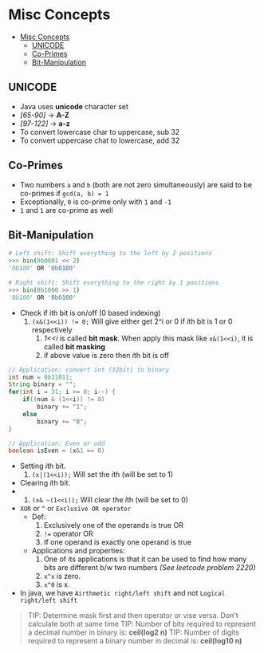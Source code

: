 # Misc Concepts

- [Misc Concepts](#misc-concepts)
  - [UNICODE](#unicode)
  - [Co-Primes](#co-primes)
  - [Bit-Manipulation](#bit-manipulation)

## UNICODE

- Java uses **unicode** character set
- _[65-90]_ -> **A-Z**
- _[97-122]_ -> **a-z**
- To convert lowercase char to uppercase, sub 32
- To convert uppercase chat to lowercase, add 32

## Co-Primes

- Two numbers `a` and `b` (both are not zero simultaneously) are said to be co-primes if `gcd(a, b) = 1`
- Exceptionally, `0` is co-prime only with `1` and `-1`
- `1` and `1` are co-prime as well

## Bit-Manipulation

```python
# Left shift: Shift everything to the left by 2 positions
>>> bin(0b0001 << 2)
'0b100' OR '0b0100'

# Right shift: Shift everything to the right by 1 positions
>>> bin(0b1000 >> 1)
'0b100' OR '0b0100'
```

- Check if ith bit is on/off (0 based indexing)
  1. `(x&(1<<i)) != 0;` Will give either get 2^i or 0 if *i*th bit is 1 or 0 respectively
     1. _1<<i_ is called **bit mask**. When apply this mask like `x&(1<<i)`, it is called **bit masking**
     2. if above value is zero then *i*th bit is off

```java
// Application: convert int (32bit) to binary
int num = 0b11011;
String binary = "";
for(int i = 31; i >= 0; i--) {
    if((num & (1<<i)) != 0)
        binary += "1";
    else
        binary += "0";
}

// Application: Even or odd
boolean isEven = (x&1 == 0)
```

- Setting *i*th bit.
  1. `(x|(1<<i));` Will set the *i*th (will be set to 1)
- Clearing *i*th bit.
- 1. `(x& ~(1<<i));` Will clear the *i*th (will be set to 0)
- `XOR` or `^` or `Exclusive OR operator`
  - Def:
    1. Exclusively one of the operands is true OR
    2. `!=` operator OR
    3. If one operand is exactly one operand is true
  - Applications and properties:
    1. One of its applications is that it can be used to find how many bits are different b/w two numbers _(See leetcode problem 2220)_
    2. `x^x` is zero.
    3. `x^0` is x.
- In java, we have `Airthmetic right/left shift` and not `Logical right/left shift`

> TIP: Determine mask first and then operator or vise versa. Don't calculate both at same time
> TIP: Number of bits required to represent a decimal number in binary is: **ceil(log2 n)**
> TIP: Number of digits required to represent a binary number in decimal is: **ceil(log10 n)**
